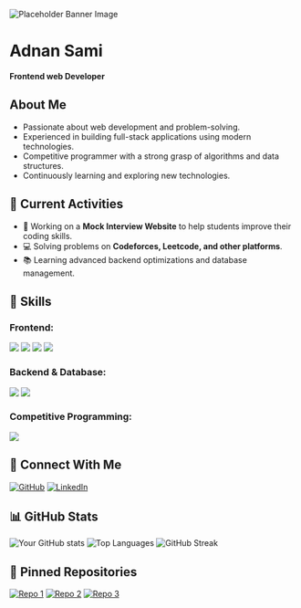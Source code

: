 ![Placeholder Banner Image]([https://i.ibb.co.com/5XgVjK1L/DALL-E-2025-02-05-14-22-44-A-dark-themed-Git-Hub-banner-with-a-futuristic-and-sleek-aesthetic-The-ba.webp](https://ibb.co.com/359HFRTc))

# Adnan Sami
**Frontend web Developer**

## About Me
- Passionate about web development and problem-solving.
- Experienced in building full-stack applications using modern technologies.
- Competitive programmer with a strong grasp of algorithms and data structures.
- Continuously learning and exploring new technologies.

## 🌱 Current Activities
- 🚀 Working on a **Mock Interview Website** to help students improve their coding skills.
- 💻 Solving problems on **Codeforces, Leetcode, and other platforms**.
- 📚 Learning advanced backend optimizations and database management.

## 🚀 Skills
### Frontend:
<p>
  <img src="https://img.shields.io/badge/HTML5-E34F26?style=for-the-badge&logo=html5&logoColor=white" />
  <img src="https://img.shields.io/badge/CSS3-1572B6?style=for-the-badge&logo=css3&logoColor=white" />
  <img src="https://img.shields.io/badge/JavaScript-F7DF1E?style=for-the-badge&logo=javascript&logoColor=black" />
  <img src="https://img.shields.io/badge/React-61DAFB?style=for-the-badge&logo=react&logoColor=black" />
</p>

### Backend & Database:
<p>
  <img src="https://img.shields.io/badge/Express.js-000000?style=for-the-badge&logo=express&logoColor=white" />
  <img src="https://img.shields.io/badge/MongoDB-47A248?style=for-the-badge&logo=mongodb&logoColor=white" />
</p>

### Competitive Programming:
<p>
  <img src="https://img.shields.io/badge/C++-00599C?style=for-the-badge&logo=c%2B%2B&logoColor=white" />
</p>

## 🔗 Connect With Me
[![GitHub](https://img.shields.io/badge/GitHub-000?style=for-the-badge&logo=github)](https://github.com/yourusername)
[![LinkedIn](https://img.shields.io/badge/LinkedIn-0077B5?style=for-the-badge&logo=linkedin&logoColor=white)](https://www.linkedin.com/in/yourprofile)

## 📊 GitHub Stats
![Your GitHub stats](https://github-readme-stats.vercel.app/api?username=yourusername&show_icons=true&theme=radical)
![Top Languages](https://github-readme-stats.vercel.app/api/top-langs/?username=yourusername&layout=compact&theme=radical)
![GitHub Streak](https://github-readme-streak-stats.herokuapp.com/?user=yourusername&theme=radical)

## 📌 Pinned Repositories
[![Repo 1](https://github-readme-stats.vercel.app/api/pin/?username=Pra1re&repo=Learnmate&theme=radical)](https://github.com/Pra1re/Learnmate)
[![Repo 2](https://github-readme-stats.vercel.app/api/pin/?username=Pra1re&repo=Sporty-Sports-equipment&theme=radical)](https://github.com/Pra1re/Sporty-Sports-equipment)
[![Repo 3](https://github-readme-stats.vercel.app/api/pin/?username=Pra1re&repo=carrer-counseling&theme=radical)](https://github.com/Pra1re/carrer-counseling)

